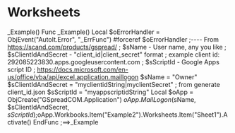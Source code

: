 # Worksheets
_Example() Func _Example()      Local $oErrorHandler = ObjEvent("AutoIt.Error", "_ErrFunc")     #forceref $oErrorHandler  ;---- From https://scand.com/products/gspread/    ; $sName - User name, any you like    ; $sClientIdAndSecret - "client_id|client_secret" format    ; example client id: 292085223830.apps.googleusercontent.com    ; $sScriptId - Google Apps script ID    ; https://docs.microsoft.com/en-us/office/vba/api/excel.application.maillogon    $sName = "Owner"    $sClientIdAndSecret = "myclientidString|myclientSecret" ; from generate client_id.json    $sScriptId = "myappscriptidString"       Local $oApp = ObjCreate("GSpreadCOM.Application")    $oApp.MailLogon($sName, $sClientIdAndSecret, $sScriptId)    ;$oApp.Workbooks.Item("Example2").Worksheets.Item("Sheet1").Activate()  EndFunc   ;==>_Example

